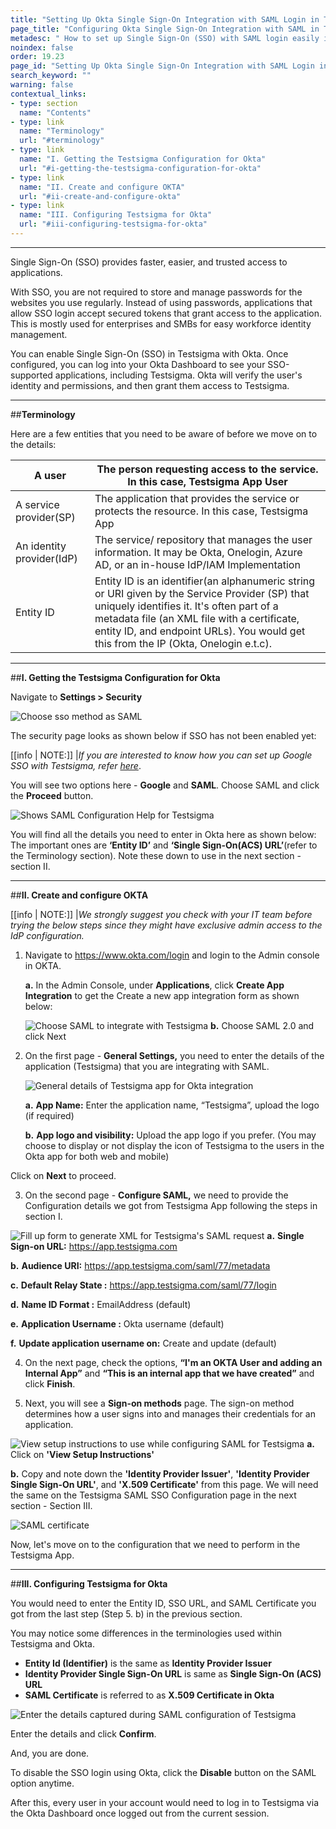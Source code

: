 ```yaml
---
title: "Setting Up Okta Single Sign-On Integration with SAML Login in Testsigma"
page_title: "Configuring Okta Single Sign-On Integration with SAML in Testsigma"
metadesc: " How to set up Single Sign-On (SSO) with SAML login easily in Testsigma"
noindex: false
order: 19.23
page_id: "Setting Up Okta Single Sign-On Integration with SAML Login in Testsigma"
search_keyword: ""
warning: false
contextual_links:
- type: section
  name: "Contents"
- type: link
  name: "Terminology"
  url: "#terminology"
- type: link
  name: "I. Getting the Testsigma Configuration for Okta"
  url: "#i-getting-the-testsigma-configuration-for-okta"
- type: link
  name: "II. Create and configure OKTA"
  url: "#ii-create-and-configure-okta"
- type: link
  name: "III. Configuring Testsigma for Okta"
  url: "#iii-configuring-testsigma-for-okta"
---
```


---

Single Sign-On (SSO) provides faster, easier, and trusted access to applications.

With SSO, you are not required to store and manage passwords for the websites you use regularly. Instead of using passwords, applications that allow SSO login accept secured tokens that grant access to the application. This is mostly used for enterprises and SMBs for easy workforce identity management.

You can enable Single Sign-On (SSO) in Testsigma with Okta. Once configured, you can log into your Okta Dashboard to see your SSO-supported applications, including Testsigma. Okta will verify the user's identity and permissions, and then grant them access to Testsigma.


---
##**Terminology**

Here are a few entities that you need to be aware of before we move on to the details:

|A user|The person requesting access to the service. In this case, Testsigma App User|
|-----|----------|
|A service provider(SP)|The application that provides the service or protects the resource. In this case, Testsigma App|
|An identity provider(IdP)|The service/ repository that manages the user information. It may be Okta, Onelogin, Azure AD, or an in-house IdP/IAM Implementation|
|Entity ID|Entity ID is an identifier(an alphanumeric string or URI given by the Service Provider (SP) that uniquely identifies it. It's often part of a metadata file (an XML file with a certificate, entity ID, and endpoint URLs). You would get this from the IP (Okta, Onelogin e.t.c).|

---
##**I. Getting the Testsigma Configuration for Okta**

Navigate to **Settings > Security**

![Choose sso method as SAML](https://docs.testsigma.com/images/security/okta-ssochoose-sso-method-saml.png)

The security page looks as shown below if SSO has not been enabled yet:

[[info | NOTE:]]
|*If you are interested to know how you can set up Google SSO with Testsigma, refer [here](https://testsigma.com/docs/configuration/security/google-sso/)*.


You will see two options here - **Google** and **SAML**. Choose SAML and click the **Proceed** button.

![Shows SAML Configuration Help for Testsigma](https://docs.testsigma.com/images/security/testsigma-sso-config-help.png)

You will find all the details you need to enter in Okta here as shown below:
The important ones are **‘Entity ID’** and **‘Single Sign-On(ACS) URL’**(refer to the Terminology section).
Note these down to use in the next section - section II.

---
##**II. Create and configure OKTA**

[[info | NOTE:]]
|*We strongly suggest you check with your IT team before trying the below steps since they might have exclusive admin access to the IdP configuration.*



1. Navigate to https://www.okta.com/login and login to the Admin console in OKTA.

     **a.** In the Admin Console, under **Applications**, click **Create App Integration** to get the Create a new app integration form as shown below:

     ![Choose SAML to integrate with Testsigma](https://docs.testsigma.com/images/security/create-app-integration-saml.png)
     **b.** Choose SAML 2.0 and click Next

2. On the first page - **General Settings,** you need to enter the details of the application (Testsigma) that you are integrating with SAML.

   ![General details of Testsigma app for Okta integration](https://docs.testsigma.com/images/security/general-settings-page-testsigma-app-okta-integration.png)

   **a.** **App Name:** Enter the application name, “Testsigma”, upload the logo (if required)

   **b.** **App logo and visibility:** Upload the app logo if you prefer.
(You may choose to display or not display the icon of Testsigma to the users in the Okta app for both web and mobile)

Click on **Next** to proceed.

3. On the second page - **Configure SAML,** we need to provide the Configuration details we got from Testsigma App following the steps in section I.

 ![Fill up form to generate XML for Testsigma's SAML request](https://docs.testsigma.com/images/security/form-testsigma-saml-request.png)
   **a.** **Single Sign-on URL:** https://app.testsigma.com

   **b.** **Audience URI:** https://app.testsigma.com/saml/77/metadata
   
   **c.** **Default Relay State :** https://app.testsigma.com/saml/77/login
   
   **d.** **Name ID Format :** EmailAddress (default)
   
   **e.** **Application Username :** Okta username (default)
   
   **f.** **Update application username on:** Create and update (default)

4. On the next page, check the options, **“I'm an OKTA User and adding an Internal App”** and **“This is an internal app that we have created”** and click **Finish**.

5. Next, you will see a **Sign-on methods** page. The sign-on method determines how a user signs into and manages their credentials for an application.

![View setup instructions to use while configuring SAML for Testsigma](https://docs.testsigma.com/images/security/view-setup-instructions-saml-testsigma.png)
   **a.** Click on **'View Setup Instructions'**


   **b.** Copy and note down the **'Identity Provider Issuer'**, **'Identity Provider Single Sign-On URL'**, and **'X.509 Certificate'** from this page. 
We will need the same on the Testsigma SAML SSO Configuration page in the next section - Section III.

![SAML certificate](https://docs.testsigma.com/images/security/saml-certificate.png)

Now, let's move on to the configuration that we need to perform in the Testsigma App.

---
##**III. Configuring Testsigma for Okta**

You would need to enter the Entity ID, SSO URL, and SAML Certificate you got from the last step (Step 5. b) in the previous section.

You may notice some differences in the terminologies used within Testsigma and Okta.

* **Entity Id (Identifier)** is the same as **Identity Provider Issuer**
* **Identity Provider Single Sign-On URL** is same as **Single Sign-On (ACS) URL**
* **SAML Certificate** is referred to as **X.509 Certificate in Okta**

![Enter the details captured during SAML configuration of Testsigma](https://docs.testsigma.com/images/security/enter-details-saml-certifacte-entity-url-testsigma.png)


Enter the details and click **Confirm**.


And, you are done.


To disable the SSO login using Okta, click the **Disable** button on the SAML option anytime.

After this, every user in your account would need to log in to Testsigma via the Okta Dashboard once logged out from the current session.



